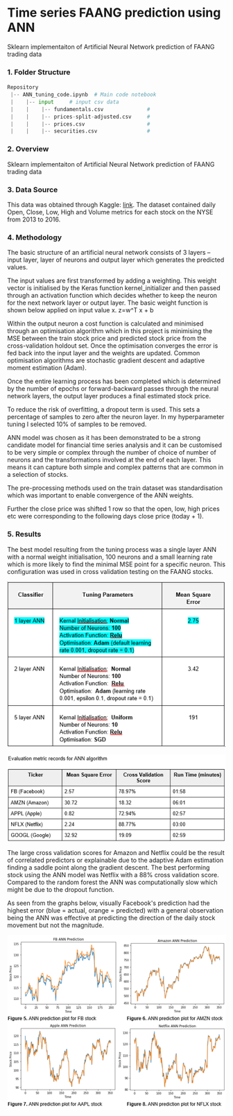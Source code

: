 # Time series FAANG prediction using ANN

Sklearn implementaiton of Artificial Neural Network prediction of FAANG trading data

### 1. Folder Structure

```python
Repository
 |-- ANN_tuning_code.ipynb	# Main code notebook
 |    |-- input     # input csv data
 |    |    |-- fundamentals.csv              # 
 |    |    |-- prices-split-adjusted.csv     #
 |    |    |-- prices.csv                    # 
 |    |    |-- securities.csv                #
```

### 2. Overview

Sklearn implementaiton of Artificial Neural Network prediction of FAANG trading data

### 3. Data Source

This data was obtained through Kaggle: [link](https://www.kaggle.com/dgawlik/nyse). The dataset contained daily Open, Close, Low, High and Volume metrics for each stock on the NYSE from 2013 to 2016.

### 4. Methodology

The basic structure of an artificial neural network consists of 3 layers – input layer, layer of neurons and output layer which generates the predicted values.
 
The input values are first transformed by adding a weighting. This weight vector is initialised by the Keras function kernel_initializer and then passed through an activation function which decides whether to keep the neuron for the next network layer or output layer. The basic weight function is shown below applied on input value x. z=w^T x + b

Within the output neuron a cost function is calculated and minimised through an optimisation algorithm which in this project is minimising the MSE between the train stock price and predicted stock price from the cross-validation holdout set. Once the optimisation converges the error is fed back into the input layer and the weights are updated. Common optimisation algorithms are stochastic gradient descent and adaptive moment estimation (Adam).

Once the entire learning process has been completed which is determined by the number of epochs or forward-backward passes through the neural network layers, the output layer produces a final estimated stock price.

To reduce the risk of overfitting, a dropout term is used. This sets a percentage of samples to zero after the neuron layer. In my hyperparameter tuning I selected 10% of samples to be removed.

ANN model was chosen as it has been demonstrated to be a strong candidate model for financial time series analysis and it can be customised to be very simple or complex through the number of choice of number of neurons and the transformations involved at the end of each layer. This means it can capture both simple and complex patterns that are common in a selection of stocks.

The pre-processing methods used on the train dataset was standardisation which was important to enable convergence of the ANN weights.

Further the close price was shifted 1 row so that the open, low, high prices etc were corresponding to the following days close price (today + 1).


### 5. Results

The best model resulting from the tuning process was a single layer ANN with a normal weight initialisation, 100 neurons and a small learning rate which is more likely to find the minimal MSE point for a specific neuron. This configuration was used in cross validation testing on the FAANG stocks.

![result1](/images/result-1.png)

![result2](/images/result-2.png)

The large cross validation scores for Amazon and Netflix could be the result of correlated predictors or explainable due to the adaptive Adam estimation finding a saddle point along the gradient descent. The best performing stock using the ANN model was Netflix with a 88% cross validation score. Compared to the random forest the ANN was computationally slow which might be due to the dropout function.

As seen from the graphs below, visually Facebook's prediction had the highest error (blue = actual, orange = predicted) with a general observation being the ANN was effective at predicting the direction of the daily stock movement but not the magnitude.

![result3](/images/result-3.png)